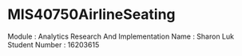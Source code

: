 # MIS40750AirlineSeating
Module : Analytics Research And Implementation
Name : Sharon Luk
Student Number : 16203615

